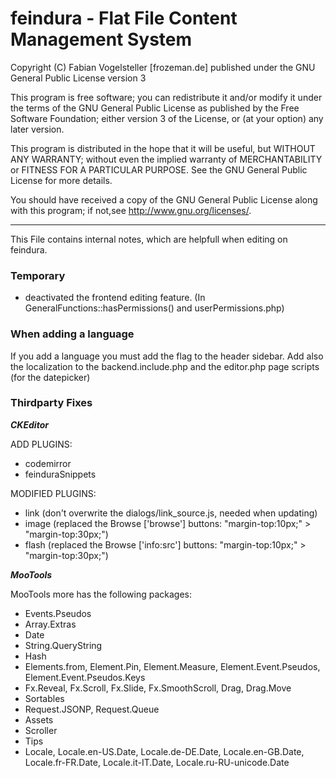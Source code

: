 feindura - Flat File Content Management System
==============================================
Copyright (C) Fabian Vogelsteller [frozeman.de]
published under the GNU General Public License version 3

This program is free software;
you can redistribute it and/or modify it under the terms of the GNU General Public License as published by
the Free Software Foundation; either version 3 of the License, or (at your option) any later version.

This program is distributed in the hope that it will be useful, but WITHOUT ANY WARRANTY;
without even the implied warranty of MERCHANTABILITY or FITNESS FOR A PARTICULAR PURPOSE.
See the GNU General Public License for more details.

You should have received a copy of the GNU General Public License along with this program;
if not,see <http://www.gnu.org/licenses/>.
_____________________________________________

This File contains internal notes, which are helpfull when editing on feindura.


### Temporary

- deactivated the frontend editing feature. (In GeneralFunctions::hasPermissions() and userPermissions.php)


### When adding a language

If you add a language you must add the flag to the header sidebar.
Add also the localization to the backend.include.php and the editor.php page scripts (for the datepicker)


### Thirdparty Fixes


***CKEditor***

ADD PLUGINS:

- codemirror
- feinduraSnippets

MODIFIED PLUGINS:

- link (don't overwrite the dialogs/link_source.js, needed when updating)
- image (replaced the Browse ['browse'] buttons: "margin-top:10px;" > "margin-top:30px;")
- flash (replaced the Browse ['info:src'] buttons: "margin-top:10px;" > "margin-top:30px;")


***MooTools***

MooTools more has the following packages:

- Events.Pseudos
- Array.Extras
- Date
- String.QueryString
- Hash
- Elements.from, Element.Pin, Element.Measure, Element.Event.Pseudos, Element.Event.Pseudos.Keys
- Fx.Reveal, Fx.Scroll, Fx.Slide, Fx.SmoothScroll, Drag, Drag.Move
- Sortables
- Request.JSONP, Request.Queue
- Assets
- Scroller
- Tips
- Locale, Locale.en-US.Date, Locale.de-DE.Date, Locale.en-GB.Date, Locale.fr-FR.Date, Locale.it-IT.Date, Locale.ru-RU-unicode.Date